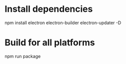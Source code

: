 # Install dependencies
npm install electron electron-builder electron-updater -D

# Build for all platforms
npm run package